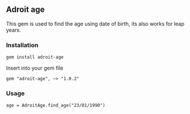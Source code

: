 ## Adroit age ##

This gem is used to find the age using date of birth, its also works for leap years.

### Installation ###

    gem install adroit-age

Insert into your gem file

    gem "adroit-age", ~> "1.0.2"

### Usage ###

    age = AdroitAge.find_age("23/01/1990")